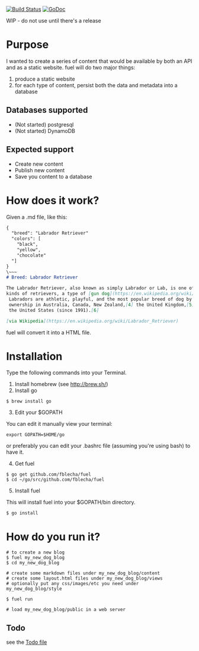 [![Build Status](https://drone.io/github.com/fblecha/fuel/status.png)](https://drone.io/github.com/fblecha/fuel/latest)
[![GoDoc](https://godoc.org/github.com/fblecha/fuel?status.svg)](https://godoc.org/github.com/fblecha/fuel)


WIP - do not use until there's a release

# Purpose

I wanted to create a series of content that would be available by both an API and as a static website.  fuel will do two major things:
1. produce a static website
2. for each type of content, persist both the data and metadata into a database

## Databases supported
* (Not started) postgresql
* (Not started) DynamoDB

## Expected support
- Create new content
- Publish new content
- Save you content to a database

# How does it work?

Given a .md file, like this:

```markdown
{
  "breed": "Labrador Retriever"
  "colors": [
    "black",
    "yellow",
    "chocolate"
  "]
}
\~~~
# Breed: Labrador Retriever

The Labrador Retriever, also known as simply Labrador or Lab, is one of several
kinds of retrievers, a type of [gun dog](https://en.wikipedia.org/wiki/Gun_dog).
 Labradors are athletic, playful, and the most popular breed of dog by registered
 ownership in Australia, Canada, New Zealand,[4] the United Kingdom,[5] and
 the United States (since 1991).[6]

[via Wikipedia](https://en.wikipedia.org/wiki/Labrador_Retriever)

```
fuel will convert it into a HTML file.

# Installation

Type the following commands into your Terminal.

1. Install homebrew (see http://brew.sh/)
2. Install go
```shell
$ brew install go
```
3. Edit your $GOPATH

You can edit it manually view your terminal:
```shell
export GOPATH=$HOME/go
```
or preferably you can edit your .bashrc file (assuming you're using bash) to have it.

4. Get fuel

```shell
$ go get github.com/fblecha/fuel
$ cd ~/go/src/github.com/fblecha/fuel
```

5. Install fuel

This will install fuel into your $GOPATH/bin directory.
```shell
$ go install
```


# How do you run it?
```shell
# to create a new blog
$ fuel my_new_dog_blog
$ cd my_new_dog_blog

# create some markdown files under my_new_dog_blog/content
# create some layout.html files under my_new_dog_blog/views
# optionally put any css/images/etc you need under my_new_dog_blog/style

$ fuel run

# load my_new_dog_blog/public in a web server
```

## Todo

see the [Todo file](./Todo.md)
